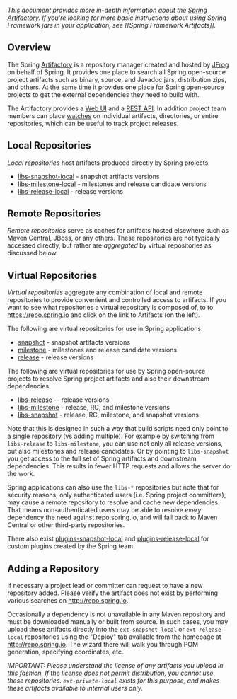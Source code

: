 _This document provides more in-depth information about the [Spring Artifactory](http://repo.spring.io). If you're looking for more basic instructions about using Spring Framework jars in your application, see [[Spring Framework Artifacts]]._

## Overview

The Spring [Artifactory](https://www.jfrog.com/artifactory/) is a repository manager created and hosted by [JFrog](http://www.jfrog.com) on behalf of Spring. It provides one place to search all Spring open-source project artifacts such as binary, source, and Javadoc jars, distribution zips, and others. At the same time it provides one place for Spring open-source projects to get the external dependencies they need to build with. 

The Artifactory provides a [Web UI](https://repo.spring.io) and a [REST API](http://wiki.jfrog.org/confluence/display/RTF/Artifactory%27s+REST+API). In addition project team members can place [watches](http://wiki.jfrog.org/confluence/display/RTF/Watches) on individual artifacts, directories, or entire repositories, which can be useful to track project releases.

## Local Repositories

_Local repositories_ host artifacts produced directly by Spring projects:
* [libs-snapshot-local](http://repo.spring.io/libs-snapshot-local) - snapshot artifacts versions
* [libs-milestone-local](http://repo.spring.io/libs-milestone-local) - milestones and release candidate versions
* [libs-release-local](http://repo.spring.io/libs-release-local) - release versions

## Remote Repositories

_Remote repositories_ serve as caches for artifacts hosted elsewhere such as Maven Central, JBoss, or any others. These repositories are not typically accessed directly, but rather are _aggregated_ by virtual repositories as discussed below.

## Virtual Repositories

_Virtual repositories_ aggregate any combination of local and remote repositories to provide convenient and controlled access to artifacts. If you want to see what repositories a virtual repository is composed of, to to https://repo.spring.io and click on the link to Artifacts (on the left).

The following are virtual repositories for use in Spring applications:
* [snapshot](http://repo.spring.io/snapshot) - snapshot artifacts versions
* [milestone](http://repo.spring.io/milestone) - milestones and release candidate versions
* [release](http://repo.spring.io/release) - release versions

The following are virtual repositories for use by Spring open-source projects to resolve Spring project artifacts and also their downstream dependencies:

* [libs-release](http://repo.spring.io/libs-release) -- release versions
* [libs-milestone](http://repo.spring.io/libs-milestone) - release, RC, and milestone versions
* [libs-snapshot](http://repo.spring.io/libs-snapshot) - release, RC, milestone, and snapshot versions

Note that this is designed in such a way that build scripts need only point to a single repository (vs adding multiple). For example by switching from `libs-release` to `libs-milestone`, you can use not only all release versions, but also milestones and release candidates. Or by pointing to `libs-snapshot` you get access to the full set of Spring artifacts and downstream dependencies. This results in fewer HTTP requests and allows the server do the work.

Spring applications can also use the `libs-*` repositories but note that for security reasons, only authenticated users (i.e. Spring project committers), may cause a remote repository to resolve and cache new dependencies. That means non-authenticated users may be able to resolve _every_ dependency the need against repo.spring.io, and will fall back to Maven Central or other third-party repositories.

There also exist [plugins-snapshot-local](http://repo.spring.io/plugins-snapshot-local) and [plugins-release-local](http://repo.spring.io/plugins-release-local) for custom plugins created by the Spring team. 

## Adding a Repository

If necessary a project lead or committer can request to have a new repository added. Please verify the artifact does not exist by performing various searches on http://repo.spring.io.

Occasionally a dependency is not unavailable in any Maven repository and must be downloaded manually or built from source.  In such cases, you may upload these artifacts directly into the `ext-snapshot-local` or `ext-release-local` repositories using the "Deploy" tab available from the homepage at http://repo.spring.io. The wizard there will walk you through POM generation, specifying coordinates, etc.  

_IMPORTANT: Please understand the license of any artifacts you upload in this fashion.  If the license does not permit distribution, you cannot use these repositories. `ext-private-local` exists for this purpose, and makes these artifacts available to internal users only._
